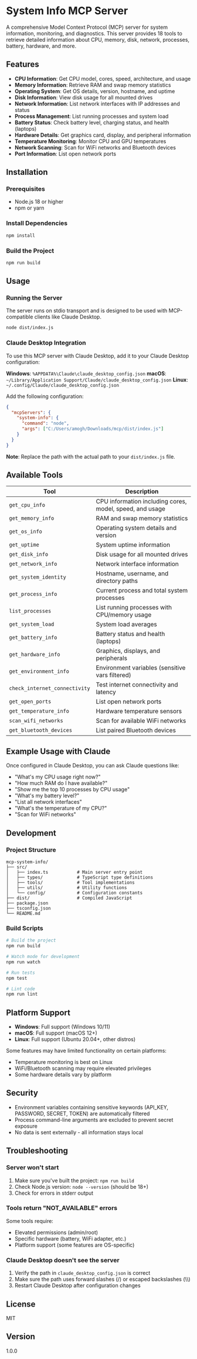 # System Info MCP Server

A comprehensive Model Context Protocol (MCP) server for system information, monitoring, and diagnostics. This server provides 18 tools to retrieve detailed information about CPU, memory, disk, network, processes, battery, hardware, and more.

## Features

- **CPU Information**: Get CPU model, cores, speed, architecture, and usage
- **Memory Information**: Retrieve RAM and swap memory statistics
- **Operating System**: Get OS details, version, hostname, and uptime
- **Disk Information**: View disk usage for all mounted drives
- **Network Information**: List network interfaces with IP addresses and status
- **Process Management**: List running processes and system load
- **Battery Status**: Check battery level, charging status, and health (laptops)
- **Hardware Details**: Get graphics card, display, and peripheral information
- **Temperature Monitoring**: Monitor CPU and GPU temperatures
- **Network Scanning**: Scan for WiFi networks and Bluetooth devices
- **Port Information**: List open network ports

## Installation

### Prerequisites

- Node.js 18 or higher
- npm or yarn

### Install Dependencies

```bash
npm install
```

### Build the Project

```bash
npm run build
```

## Usage

### Running the Server

The server runs on stdio transport and is designed to be used with MCP-compatible clients like Claude Desktop.

```bash
node dist/index.js
```

### Claude Desktop Integration

To use this MCP server with Claude Desktop, add it to your Claude Desktop configuration:

**Windows**: `%APPDATA%\Claude\claude_desktop_config.json`
**macOS**: `~/Library/Application Support/Claude/claude_desktop_config.json`
**Linux**: `~/.config/Claude/claude_desktop_config.json`

Add the following configuration:

```json
{
  "mcpServers": {
    "system-info": {
      "command": "node",
      "args": ["C:/Users/amogh/Downloads/mcp/dist/index.js"]
    }
  }
}
```

**Note**: Replace the path with the actual path to your `dist/index.js` file.

## Available Tools

| Tool | Description |
|------|-------------|
| `get_cpu_info` | CPU information including cores, model, speed, and usage |
| `get_memory_info` | RAM and swap memory statistics |
| `get_os_info` | Operating system details and version |
| `get_uptime` | System uptime information |
| `get_disk_info` | Disk usage for all mounted drives |
| `get_network_info` | Network interface information |
| `get_system_identity` | Hostname, username, and directory paths |
| `get_process_info` | Current process and total system processes |
| `list_processes` | List running processes with CPU/memory usage |
| `get_system_load` | System load averages |
| `get_battery_info` | Battery status and health (laptops) |
| `get_hardware_info` | Graphics, displays, and peripherals |
| `get_environment_info` | Environment variables (sensitive vars filtered) |
| `check_internet_connectivity` | Test internet connectivity and latency |
| `get_open_ports` | List open network ports |
| `get_temperature_info` | Hardware temperature sensors |
| `scan_wifi_networks` | Scan for available WiFi networks |
| `get_bluetooth_devices` | List paired Bluetooth devices |

## Example Usage with Claude

Once configured in Claude Desktop, you can ask Claude questions like:

- "What's my CPU usage right now?"
- "How much RAM do I have available?"
- "Show me the top 10 processes by CPU usage"
- "What's my battery level?"
- "List all network interfaces"
- "What's the temperature of my CPU?"
- "Scan for WiFi networks"

## Development

### Project Structure

```
mcp-system-info/
├── src/
│   ├── index.ts           # Main server entry point
│   ├── types/             # TypeScript type definitions
│   ├── tools/             # Tool implementations
│   ├── utils/             # Utility functions
│   └── config/            # Configuration constants
├── dist/                  # Compiled JavaScript
├── package.json
├── tsconfig.json
└── README.md
```

### Build Scripts

```bash
# Build the project
npm run build

# Watch mode for development
npm run watch

# Run tests
npm test

# Lint code
npm run lint
```

## Platform Support

- **Windows**: Full support (Windows 10/11)
- **macOS**: Full support (macOS 12+)
- **Linux**: Full support (Ubuntu 20.04+, other distros)

Some features may have limited functionality on certain platforms:
- Temperature monitoring is best on Linux
- WiFi/Bluetooth scanning may require elevated privileges
- Some hardware details vary by platform

## Security

- Environment variables containing sensitive keywords (API_KEY, PASSWORD, SECRET, TOKEN) are automatically filtered
- Process command-line arguments are excluded to prevent secret exposure
- No data is sent externally - all information stays local

## Troubleshooting

### Server won't start

1. Make sure you've built the project: `npm run build`
2. Check Node.js version: `node --version` (should be 18+)
3. Check for errors in stderr output

### Tools return "NOT_AVAILABLE" errors

Some tools require:
- Elevated permissions (admin/root)
- Specific hardware (battery, WiFi adapter, etc.)
- Platform support (some features are OS-specific)

### Claude Desktop doesn't see the server

1. Verify the path in `claude_desktop_config.json` is correct
2. Make sure the path uses forward slashes (/) or escaped backslashes (\\\\)
3. Restart Claude Desktop after configuration changes

## License

MIT

## Version

1.0.0
